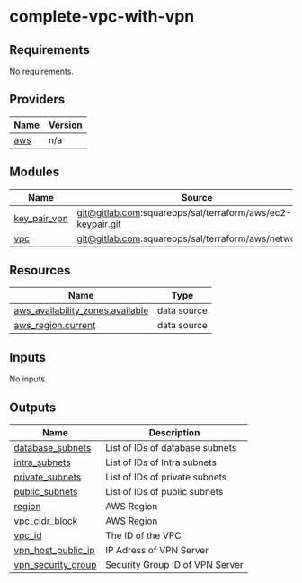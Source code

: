 # complete-vpc-with-vpn

<!-- BEGINNING OF PRE-COMMIT-TERRAFORM DOCS HOOK -->
## Requirements

No requirements.

## Providers

| Name | Version |
|------|---------|
| <a name="provider_aws"></a> [aws](#provider\_aws) | n/a |

## Modules

| Name | Source | Version |
|------|--------|---------|
| <a name="module_key_pair_vpn"></a> [key\_pair\_vpn](#module\_key\_pair\_vpn) | git@gitlab.com:squareops/sal/terraform/aws/ec2-keypair.git | qa |
| <a name="module_vpc"></a> [vpc](#module\_vpc) | git@gitlab.com:squareops/sal/terraform/aws/network.git | qa |

## Resources

| Name | Type |
|------|------|
| [aws_availability_zones.available](https://registry.terraform.io/providers/hashicorp/aws/latest/docs/data-sources/availability_zones) | data source |
| [aws_region.current](https://registry.terraform.io/providers/hashicorp/aws/latest/docs/data-sources/region) | data source |

## Inputs

No inputs.

## Outputs

| Name | Description |
|------|-------------|
| <a name="output_database_subnets"></a> [database\_subnets](#output\_database\_subnets) | List of IDs of database subnets |
| <a name="output_intra_subnets"></a> [intra\_subnets](#output\_intra\_subnets) | List of IDs of Intra subnets |
| <a name="output_private_subnets"></a> [private\_subnets](#output\_private\_subnets) | List of IDs of private subnets |
| <a name="output_public_subnets"></a> [public\_subnets](#output\_public\_subnets) | List of IDs of public subnets |
| <a name="output_region"></a> [region](#output\_region) | AWS Region |
| <a name="output_vpc_cidr_block"></a> [vpc\_cidr\_block](#output\_vpc\_cidr\_block) | AWS Region |
| <a name="output_vpc_id"></a> [vpc\_id](#output\_vpc\_id) | The ID of the VPC |
| <a name="output_vpn_host_public_ip"></a> [vpn\_host\_public\_ip](#output\_vpn\_host\_public\_ip) | IP Adress of VPN Server |
| <a name="output_vpn_security_group"></a> [vpn\_security\_group](#output\_vpn\_security\_group) | Security Group ID of VPN Server |
<!-- END OF PRE-COMMIT-TERRAFORM DOCS HOOK -->
